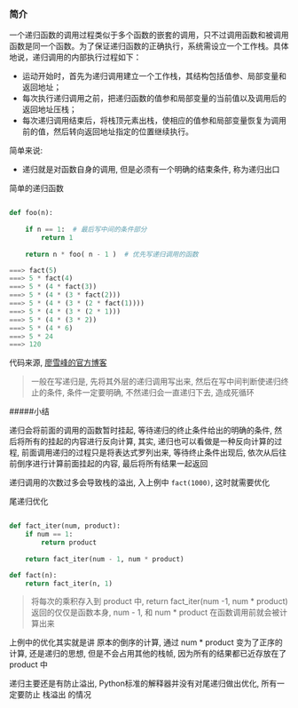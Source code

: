 

### 简介

​	一个递归函数的调用过程类似于多个函数的嵌套的调用，只不过调用函数和被调用函数是同一个函数。为了保证递归函数的正确执行，系统需设立一个工作栈。具体地说，递归调用的内部执行过程如下：

-   运动开始时，首先为递归调用建立一个工作栈，其结构包括值参、局部变量和返回地址；
-   每次执行递归调用之前，把递归函数的值参和局部变量的当前值以及调用后的返回地址压栈；
-   每次递归调用结束后，将栈顶元素出栈，使相应的值参和局部变量恢复为调用前的值，然后转向返回地址指定的位置继续执行。  



简单来说:

-   递归就是对函数自身的调用, 但是必须有一个明确的结束条件, 称为递归出口



简单的递归函数

```python

def foo(n):
    
    if n == 1:  # 最后写中间的条件部分
        return 1
    
    return n * foo( n - 1 )  # 优先写递归调用的函数
```

```python
===> fact(5)
===> 5 * fact(4)
===> 5 * (4 * fact(3))
===> 5 * (4 * (3 * fact(2)))
===> 5 * (4 * (3 * (2 * fact(1))))
===> 5 * (4 * (3 * (2 * 1)))
===> 5 * (4 * (3 * 2))
===> 5 * (4 * 6)
===> 5 * 24
===> 120
```

代码来源, [廖雪峰的官方博客](https://www.liaoxuefeng.com/wiki/001374738125095c955c1e6d8bb493182103fac9270762a000/00137473836826348026db722d9435483fa38c137b7e685000)

>   一般在写递归是, 先将其外层的递归调用写出来, 然后在写中间判断使递归终止的条件, 条件一定要明确, 不然递归会一直递归下去, 造成死循环



#####小结

递归会将前面的调用的函数暂时挂起, 等待递归的终止条件给出的明确的条件, 然后将所有的挂起的内容进行反向计算, 其实, 递归也可以看做是一种反向计算的过程, 前面调用递归的过程只是将表达式罗列出来, 等待终止条件出现后, 依次从后往前倒序进行计算前面挂起的内容, 最后将所有结果一起返回





递归调用的次数过多会导致栈的溢出, 入上例中 `fact(1000)`, 这时就需要优化

尾递归优化

```python

def fact_iter(num, product):
    if num == 1:
        return product
    
    return fact_iter(num - 1, num * product)

def fact(n):
    return fact_iter(n, 1)
```



>   将每次的乘积存入到 product 中,  return fact_iter(num -1, num * product) 返回的仅仅是函数本身, num - 1, 和 num * product 在函数调用前就会被计算出来



上例中的优化其实就是讲 原本的倒序的计算, 通过  num * product 变为了正序的计算, 还是递归的思想, 但是不会占用其他的栈帧, 因为所有的结果都已近存放在了 product 中





递归主要还是有防止溢出, Python标准的解释器并没有对尾递归做出优化, 所有一定要防止 栈溢出  的情况





